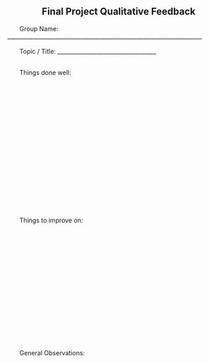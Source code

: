<center><h2>Final Project Qualitative Feedback</h2></center>

&nbsp;&nbsp;&nbsp;&nbsp;&nbsp;&nbsp;&nbsp;Group Name: \_\_\_\_\_\_\_\_\_\_\_\_\_\_\_\_\_\_\_\_\_\_\_\_\_\_\_\_\_\_\_\_\_\_\_\_\_\_\_\_\_\_\_\_\_\_\_\_\_\_\_\_\_\_\_\_\_\_\_\_\_\_\_\_\_\_\_\_\_
<br>
<br>
&nbsp;&nbsp;&nbsp;&nbsp;&nbsp;&nbsp;&nbsp;Topic / Title: \_\_\_\_\_\_\_\_\_\_\_\_\_\_\_\_\_\_\_\_\_\_\_\_\_\_\_\_\_\_\_\_\_\_\_
<br>
<br>

&nbsp;&nbsp;&nbsp;&nbsp;&nbsp;&nbsp;&nbsp;Things done well:

<br>
<br>
<br>
<br>
<br>
<br>
<br>
<br>
<br>
<br>
<br>
<br>
<br>
<br>
<br>
<br>
<br>

&nbsp;&nbsp;&nbsp;&nbsp;&nbsp;&nbsp;&nbsp;Things to improve on:

<br>
<br>
<br>
<br>
<br>
<br>
<br>
<br>
<br>
<br>
<br>
<br>
<br>
<br>
<br>

&nbsp;&nbsp;&nbsp;&nbsp;&nbsp;&nbsp;&nbsp;General Observations:
